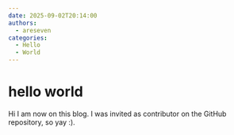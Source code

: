 ```yaml
---
date: 2025-09-02T20:14:00
authors:
  - areseven
categories:
  - Hello
  - World
---
```


# hello world

Hi I am now on this blog. I was invited as contributor on the GitHub repository, so yay :).

[//]: # (by the way this isn't true it was actually written by faretek1)
[//]: # (wow webstorm is suggesting a pretty goofy way of doing comments in markdown, XD)
